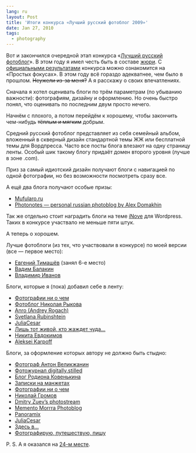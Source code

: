 ```yaml
---
lang: ru
layout: Post
title: 'Итоги конкурса «Лучший русский фотоблог 2009»'
date: Jan 27, 2010
tags:
  - photography
---
```


Вот и закончился очередной этап конкурса «[Лучший русский фотоблог](http://rosbest.ru/)». В этом году я имел честь быть в составе [жюри](http://rosbest.ru/users/jury). С [официальными результатами](http://focused.ru/6747) конкурса можно ознакомится на «Простых фокусах». В этом году всё гораздо адекватнее, чем было в прошлом. ~~Неужели из-за меня?~~ А я расскажу о своих впечатлениях.

<!--more-->

Сначала я хотел оценивать блоги по трём параметрам (по убыванию важности): фотографиям, дизайну и оформлению. Но очень быстро понял, что оценивать по последним двум просто нечего.

Начнём с плохого, а потом перейдём к хорошему, чтобы закончить чем-нибудь ~~тёплым и мягким~~ добрым.

Средний русский фотоблог представляет из себя семейный альбом, вложенный в скверный дизайн стандартной темы ЖЖ или бесплатной темы для Вордпресса. Часто все посты блога влезают на одну страницу ленты. Особый шик такому блогу придаёт домен второго уровня (лучше в зоне .com).

Приз за самый идиотский дизайн получают блоги с навигацией по одной фотографии, но без возможности посмотреть сразу все.

А ещё два блога получают особые призы:

- [Mufularo.ru](http://mufularo.ru/)
- [Photonotes — personal russian photoblog by Alex Domakhin](http://www.photonotes.ru/)

Так же отдельно стоит наградить блоги на теме [iNove](http://www.neoease.com/themes/) для Wordpress. Таких в конкурсе участвало не меньше пяти штук.

А теперь о хорошем.

Лучше фотоблоги (из тех, что участвовали в конкурсе) по моей версии (все — первое место):

- [Евгений Тимашёв](http://www.fotografia.com.ua/) (занял 6-е место)
- [Вадим Балакин](http://vvp-tm.livejournal.com/)
- [Владимир Иванов](http://izanoza.livejournal.com/)

Блоги, которые я (пока) добавил себе в ленту:

- [Фотографии ни о чем](http://morre.ru/)
- [Фотоблог Николая Рыкова](http://piczone.info/)
- [Anro (Andrey Rogach)](http://anr0.livejournal.com/)
- [Svetlana Rubinshtein](http://e-claire246.livejournal.com/)
- [JuliaCesar](http://juliacesar.livejournal.com/)
- [Лишь тот живой, кто жаждет чуда…](http://k-titov.livejournal.com/)
- [Никита Евдокимов](http://ne-denial.livejournal.com/)
- [Aleksei Karpoff](http://photolubitel.livejournal.com/)

Блоги, за оформление которых автору не должно быть стыдно:

- [Фотограф Антон Великжанин](http://avlk.ru/)
- [Фотожурнал digitally.stilled](http://di.stilled.org/)
- [Блог Родиона Ковенькина](http://kovenkin.com/blog/)
- [Записки на манжетах](http://lakur.ru/)
- [Фотографии ни о чем](http://morre.ru/)
- [Николай Громов](http://ngromov.ru/)
- [Dmitry Zuev’s photostream](http://photo.dzuev.ru/)
- [Memento Morrra Photoblog](http://photo.morrra.ru/)
- [Panoramix](http://www.panoramix.ru/blog/)
- [JuliaCesar](http://juliacesar.livejournal.com/)
- [Здесь в…](http://stas-kulesh.livejournal.com/)
- [Фотографирую, путешествую, пишу](http://volderamos.livejournal.com/)

P. S. А я оказался на [24-м месте](http://rosbest.ru/blogs/).
